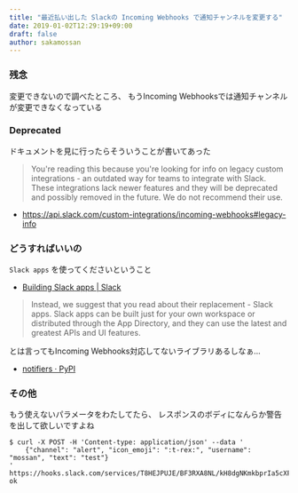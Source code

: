 ```yaml
---
title: "最近払い出した Slackの Incoming Webhooks で通知チャンネルを変更する"
date: 2019-01-02T12:29:19+09:00
draft: false
author: sakamossan
---
```



### 残念

変更できないので調べたところ、
もうIncoming Webhooksでは通知チャンネルが変更できなくなっている


### Deprecated

ドキュメントを見に行ったらそういうことが書いてあった

> You're reading this because you're looking for info on legacy custom integrations - an outdated way for teams to integrate with Slack. These integrations lack newer features and they will be deprecated and possibly removed in the future. We do not recommend their use.

- https://api.slack.com/custom-integrations/incoming-webhooks#legacy-info

### どうすればいいの

`Slack apps` を使ってくださいということ

- [Building Slack apps | Slack](https://api.slack.com/slack-apps)

> Instead, we suggest that you read about their replacement - Slack apps. Slack apps can be built just for your own workspace or distributed through the App Directory, and they can use the latest and greatest APIs and UI features.

とは言ってもIncoming Webhooks対応してないライブラリあるしなぁ...

- [notifiers · PyPI](https://pypi.org/project/notifiers/)


### その他

もう使えないパラメータをわたしてたら、
レスポンスのボディになんらか警告を出して欲しいですよね

```
$ curl -X POST -H 'Content-type: application/json' --data '
    {"channel": "alert", "icon_emoji": ":t-rex:", "username": "mossan", "text": "test"}
' https://hooks.slack.com/services/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
ok
```
